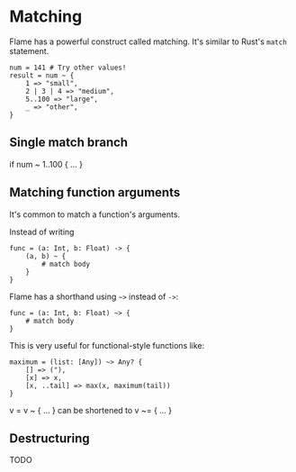 # Matching

Flame has a powerful construct called matching. It's similar to Rust's `match` statement.

```flame
num = 141 # Try other values!
result = num ~ {
    1 => "small",
    2 | 3 | 4 => "medium",
    5..100 => "large",
    _ => "other",
}
```


## Single match branch

if num ~ 1..100 { ... }


## Matching function arguments

It's common to match a function's arguments.

Instead of writing

```flame
func = (a: Int, b: Float) -> {
    (a, b) ~ {
        # match body
    }
}
```

Flame has a shorthand using `~>` instead of `->`:

```flame
func = (a: Int, b: Float) ~> {
    # match body
}
```

This is very useful for functional-style functions like:

```flame
maximum = (list: [Any]) ~> Any? {
    [] => ("),
    [x] => x,
    [x, ..tail] => max(x, maximum(tail))
}
```





v = v ~ { ... }
can be shortened to
v ~= { ... }



## Destructuring

TODO
